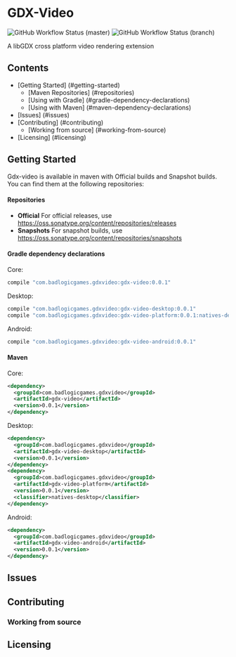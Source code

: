 # GDX-Video

![GitHub Workflow Status (master)](https://img.shields.io/github/workflow/status/libgdx/gdx-video/Java%20CI%20with%20Gradle/master?label=master)
![GitHub Workflow Status (branch)](https://img.shields.io/github/workflow/status/libgdx/gdx-video/Java%20CI%20with%20Gradle/develop?label=develop)

A libGDX cross platform video rendering extension

## Contents
* [Getting Started] (#getting-started)
  * [Maven Repositories] (#repositories)
  * [Using with Gradle] (#gradle-dependency-declarations)
  * [Using with Maven] (#maven-dependency-declarations)
* [Issues] (#issues)
* [Contributing] (#contributing)
  * [Working from source] (#working-from-source)
* [Licensing] (#licensing)

## Getting Started

Gdx-video is available in maven with Official builds and Snapshot builds. You can find them at the following repositories:

#### Repositories

* **Official**  For official releases, use https://oss.sonatype.org/content/repositories/releases
* **Snapshots** For snapshot builds, use https://oss.sonatype.org/content/repositories/snapshots

#### Gradle dependency declarations
Core:
```groovy
compile "com.badlogicgames.gdxvideo:gdx-video:0.0.1"
```
Desktop:
```groovy
compile "com.badlogicgames.gdxvideo:gdx-video-desktop:0.0.1"
compile "com.badlogicgames.gdxvideo:gdx-video-platform:0.0.1:natives-desktop"
```
Android:
```groovy
compile "com.badlogicgames.gdxvideo:gdx-video-android:0.0.1"
```
#### Maven
Core:
```xml
<dependency>
  <groupId>com.badlogicgames.gdxvideo</groupId>
  <artifactId>gdx-video</artifactId>
  <version>0.0.1</version>
</dependency>
```
Desktop:
```xml
<dependency>
  <groupId>com.badlogicgames.gdxvideo</groupId>
  <artifactId>gdx-video-desktop</artifactId>
  <version>0.0.1</version>
</dependency>
<dependency>
  <groupId>com.badlogicgames.gdxvideo</groupId>
  <artifactId>gdx-video-platform</artifactId>
  <version>0.0.1</version>
  <classifier>natives-desktop</classifier>
</dependency>
```
Android:
```xml
<dependency>
  <groupId>com.badlogicgames.gdxvideo</groupId>
  <artifactId>gdx-video-android</artifactId>
  <version>0.0.1</version>
</dependency>
```
## Issues


## Contributing

### Working from source

## Licensing
